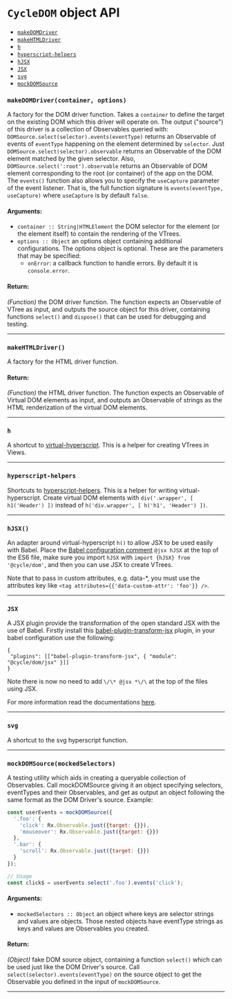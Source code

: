
# `CycleDOM` object API

- [`makeDOMDriver`](#makeDOMDriver)
- [`makeHTMLDriver`](#makeHTMLDriver)
- [`h`](#h)
- [`hyperscript-helpers`](#hyperscript-helpers)
- [`hJSX`](#hJSX)
- [`JSX`](#JSX)
- [`svg`](#svg)
- [`mockDOMSource`](#mockDOMSource)

### <a id="makeDOMDriver"></a> `makeDOMDriver(container, options)`

A factory for the DOM driver function. Takes a `container` to define the
target on the existing DOM which this driver will operate on. The output
("source") of this driver is a collection of Observables queried with:
`DOMSource.select(selector).events(eventType)` returns an Observable of
events of `eventType` happening on the element determined by `selector`.
Just `DOMSource.select(selector).observable` returns an Observable of the
DOM element matched by the given selector. Also,
`DOMSource.select(':root').observable` returns an Observable of DOM element
corresponding to the root (or container) of the app on the DOM. The
`events()` function also allows you to specify the `useCapture` parameter
of the event listener. That is, the full function signature is
`events(eventType, useCapture)` where `useCapture` is by default `false`.

#### Arguments:

- `container :: String|HTMLElement` the DOM selector for the element (or the element itself) to contain the rendering of the VTrees.
- `options :: Object` an options object containing additional configurations. The options object is optional. These are the parameters
that may be specified:
  - `onError`: a callback function to handle errors. By default it is
  `console.error`.

#### Return:

*(Function)* the DOM driver function. The function expects an Observable of VTree as input, and outputs the source object for this
driver, containing functions `select()` and `dispose()` that can be used
for debugging and testing.

- - -

### <a id="makeHTMLDriver"></a> `makeHTMLDriver()`

A factory for the HTML driver function.

#### Return:

*(Function)* the HTML driver function. The function expects an Observable of Virtual DOM elements as input, and outputs an Observable of
strings as the HTML renderization of the virtual DOM elements.

- - -

### <a id="h"></a> `h`

A shortcut to [virtual-hyperscript](
https://github.com/Matt-Esch/virtual-dom/tree/master/virtual-hyperscript).
This is a helper for creating VTrees in Views.

- - -

### <a id="hyperscript-helpers"></a> `hyperscript-helpers`

Shortcuts to
[hyperscript-helpers](https://github.com/ohanhi/hyperscript-helpers).
This is a helper for writing virtual-hyperscript. Create virtual DOM
elements with `div('.wrapper', [ h1('Header') ])` instead of
`h('div.wrapper', [ h('h1', 'Header') ])`.

- - -

### <a id="hJSX"></a> `hJSX()`

An adapter around virtual-hyperscript `h()` to allow JSX to be used easily
with Babel. Place the [Babel configuration comment](
http://babeljs.io/docs/advanced/transformers/other/react/) `@jsx hJSX` at
the top of the ES6 file, make sure you import `hJSX` with
`import {hJSX} from '@cycle/dom'`, and then you can use JSX to create
VTrees.

Note that to pass in custom attributes, e.g. data-*, you must use the
attributes key like `<tag attributes={{'data-custom-attr': 'foo'}} />`.

- - -

### <a id="JSX"></a> `JSX`

A JSX plugin provide the transformation of the open standard JSX with the use of Babel.
Firstly install this [babel-plugin-transform-jsx](https://www.npmjs.com/package/babel-plugin-transform-jsx) plugin,
in your babel configuration use the following:
```
{
 "plugins": [["babel-plugin-transform-jsx", { "module": "@cycle/dom/jsx" }]]
}
```
Note there is now no need to add `\/\* @jsx *\/\` at the top of the files using JSX.

For more information read the documentations [here]((https://www.npmjs.com/package/babel-plugin-transform-jsx)).

- - -

### <a id="svg"></a> `svg`

A shortcut to the svg hyperscript function.

- - -

### <a id="mockDOMSource"></a> `mockDOMSource(mockedSelectors)`

A testing utility which aids in creating a queryable collection of
Observables. Call mockDOMSource giving it an object specifying selectors,
eventTypes and their Observables, and get as output an object following the
same format as the DOM Driver's source. Example:

```js
const userEvents = mockDOMSource({
  '.foo': {
    'click': Rx.Observable.just({target: {}}),
    'mouseover': Rx.Observable.just({target: {}})
  },
  '.bar': {
    'scroll': Rx.Observable.just({target: {}})
  }
});

// Usage
const click$ = userEvents.select('.foo').events('click');
```

#### Arguments:

- `mockedSelectors :: Object` an object where keys are selector strings and values are objects. Those nested objects have eventType strings as keys
and values are Observables you created.

#### Return:

*(Object)* fake DOM source object, containing a function `select()` which can be used just like the DOM Driver's source. Call
`select(selector).events(eventType)` on the source object to get the
Observable you defined in the input of `mockDOMSource`.

- - -

